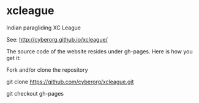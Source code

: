 # xcleague
Indian paragliding XC League

See: http://cyberorg.github.io/xcleague/

The source code of the website resides under gh-pages. Here is how you get it:

Fork and/or clone the repository

git clone https://github.com/cyberorg/xcleague.git

git checkout gh-pages

